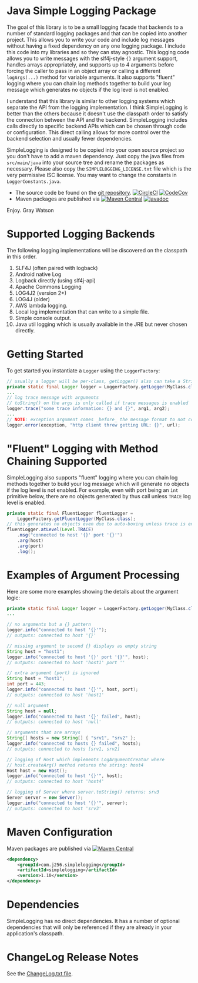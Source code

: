 Java Simple Logging Package
===========================

The goal of this library is to be a small logging facade that backends to a number of standard logging packages and that
can be copied into another project.  This allows you to write your code and include log messages without having a fixed
dependency on any one logging package.  I include this code into my libraries and so they can stay agnostic.  This
logging code allows you to write messages with the slf4j-style `{}` argument support, handles arrays appropriately, and
supports up to 4 arguments before forcing the caller to pass in an object array or calling a different `logArgs(...)`
method for variable arguments.  It also supports "fluent" logging where you can chain log methods together to build your
log message which generates no objects if the log level is not enabled.

I understand that this library is similar to other logging systems which separate the API from the logging
implementation.  I think SimpleLogging is better than the others because it doesn't use the classpath order to satisfy
the connection between the API and the backend.  SimpleLogging includes calls directly to specific backend APIs which
can be chosen through code or configuration. This direct calling allows for more control over the backend selection and
usually fewer dependencies.

SimpleLogging is designed to be copied into your open source project so you don't have to add a maven dependency. Just
copy the java files from ``src/main/java`` into your source tree and rename the packages as necessary.  Please also copy
the ``SIMPLELOGGING_LICENSE.txt`` file which is the very permissive ISC license.  You may want to change the constants in
``LoggerConstants.java``.

* The source code be found on the [git repository](https://github.com/j256/simplelogging).  [![CircleCI](https://circleci.com/gh/j256/simplelogging.svg?style=svg)](https://circleci.com/gh/j256/simplelogging) [![CodeCov](https://img.shields.io/codecov/c/github/j256/simplelogging.svg)](https://codecov.io/github/j256/simplelogging/)
* Maven packages are published via [![Maven Central](https://maven-badges.herokuapp.com/maven-central/com.j256.simplelogging/simplelogging/badge.svg?style=flat-square)](https://maven-badges.herokuapp.com/maven-central/com.j256.simplelogging/simplelogging/) [![javadoc](https://javadoc.io/badge2/com.j256.simplelogging/simplelogging/javadoc.svg)](https://javadoc.io/doc/com.j256.simplelogging/simplelogging)

Enjoy.  Gray Watson

# Supported Logging Backends

The following logging implementations will be discovered on the classpath in this order.

1. SLF4J (often paired with logback)
2. Android native Log
3. Logback directly (using slf4j-api)
4. Apache Commons Logging
5. LOG4J2 (version 2+)
6. LOG4J (older)
7. AWS lambda logging.
8. Local log implementation that can write to a simple file.
9. Simple console output.
10. Java util logging which is usually available in the JRE but never chosen directly. 

# Getting Started

To get started you instantiate a `Logger` using the `LoggerFactory`:

```java
// usually a logger will be per-class, getLogger() also can take a String label
private static final Logger logger = LoggerFactory.getLogger(MyClass.class);
...
// log trace message with arguments
// toString() on the args is only called if trace messages is enabled
logger.trace("some trace information: {} and {}", arg1, arg2);
...
// NOTE: exception argument comes _before_ the message format to not confuse the arguments
logger.error(exception, "http client threw getting URL: {}", url);
```

# "Fluent" Logging with Method Chaining Supported

SimpleLogging also supports "fluent" logging where you can chain log methods together to build your
log message which will generate no objects if the log level is not enabled.  For example, even with
port being an `int` primitive below, there are no objects generated by thus call unless `TRACE` log
level is enabled.

```java
private static final FluentLogger fluentLogger =
    LoggerFactory.getFluentLogger(MyClass.class);
// this generates no objects even due to auto-boxing unless trace is enabled
fluentLogger.atLevel(Level.TRACE)
    .msg("connected to host '{}' port '{}'")
    .arg(host)
    .arg(port)
    .log();
```

# Examples of Argument Processing

Here are some more examples showing the details about the argument logic:

```java
private static final Logger logger = LoggerFactory.getLogger(MyClass.class);
...

// no arguments but a {} pattern
logger.info("connected to host '{}'");
// outputs: connected to host '{}'

// missing argument to second {} displays as empty string
String host = "host1";
logger.info("connected to host '{}' port '{}'", host);
// outputs: connected to host 'host1' port ''

// extra argument (port) is ignored
String host = "host1";
int port = 443;
logger.info("connected to host '{}'", host, port);
// outputs: connected to host 'host1'

// null argument
String host = null;
logger.info("connected to host '{}' failed", host);
// outputs: connected to host 'null'

// arguments that are arrays
String[] hosts = new String[] { "srv1", "srv2" };
logger.info("connected to hosts {} failed", hosts);
// outputs: connected to hosts [srv1, srv2]

// logging of Host which implements LogArgumentCreator where
// host.createArg() method returns the string: host4
Host host = new Host();
logger.info("connected to host '{}'", host);
// outputs: connected to host 'host4'

// logging of Server where server.toString() returns: srv3
Server server = new Server();
logger.info("connected to host '{}'", server);
// outputs: connected to host 'srv3'
```

# Maven Configuration

Maven packages are published via [![Maven Central](https://maven-badges.herokuapp.com/maven-central/com.j256.simplelogging/simplelogging/badge.svg?style=flat-square)](https://maven-badges.herokuapp.com/maven-central/com.j256.simplelogging/simplelogging/)

``` xml
<dependency>
	<groupId>com.j256.simplelogging</groupId>
	<artifactId>simplelogging</artifactId>
	<version>1.10</version>
</dependency>
```

# Dependencies

SimpleLogging has no direct dependencies.  It has a number of optional dependencies that will only be referenced if
they are already in your application's classpath.

# ChangeLog Release Notes

See the [ChangeLog.txt file](src/main/javadoc/doc-files/changelog.txt).
